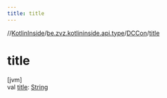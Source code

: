 ```yaml
---
title: title
---
```

//[KotlinInside](../../../index.html)/[be.zvz.kotlininside.api.type](../index.html)/[DCCon](index.html)/[title](title.html)



# title



[jvm]\
val [title](title.html): [String](https://kotlinlang.org/api/latest/jvm/stdlib/kotlin/-string/index.html)




